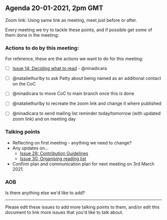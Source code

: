 ## Agenda 20-01-2021, 2pm GMT

Zoom link: Using same link as meeting, meet just before or after. 

Every meeting we try to tackle these points, and if possible get some of them done in the meeting:

### Actions to do by this meeting:
For reference, these are the actions we want to do for this meeting:
- [ ] [Issue 14: Deciding what to read](https://github.com/very-good-science/data-ethics-club/issues/14) - @ninadicara
- [ ] @nataliethurlby to ask Patty about being named as an additional contact on the CoC
- [ ] @ninadicara to move CoC to main branch once this is done
- [ ] @nataliethurlby to recreate the zoom link and change it where published
- [ ] @ninadicara to send mailing list reminder today/tomorrow (with updated zoom link) and on meeting day


### Talking points
- Reflecting on first meeting - anything we need to change?
- Any updates on...
  - [Issue 29: Contribution Guidelines](https://github.com/very-good-science/data-ethics-club/issues/29)
  - [Issue 30: Organising reading list](https://github.com/very-good-science/data-ethics-club/issues/30)
- Confirm plan and communication plan for next meeting on 3rd March 2021. 

### AOB
Is there anything else we'd like to add?

---
Please edit these issues to add more talking points to them, and/or edit this document to link more issues that you'd like to talk about.
